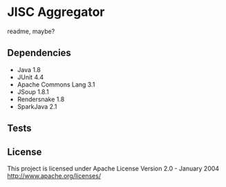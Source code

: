 JISC Aggregator
===============
readme, maybe?

Dependencies
------------
- Java 1.8
- JUnit 4.4
- Apache Commons Lang 3.1
- JSoup 1.8.1
- Rendersnake 1.8
- SparkJava 2.1

Tests
-----


License
-------
This project is licensed under Apache License Version 2.0 - January 2004
http://www.apache.org/licenses/
